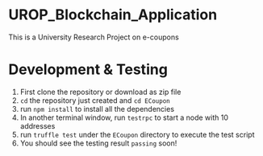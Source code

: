 # UROP_Blockchain_Application
This is a University Research Project on e-coupons

# Development & Testing
1. First clone the repository or download as zip file
2. `cd` the repository just created and `cd ECoupon`
3. run `npm install` to install all the dependencies
4. In another terminal window, run `testrpc` to start a node with 10 addresses
5. run `truffle test` under the `ECoupon` directory to execute the test script
6. You should see the testing result `passing` soon!